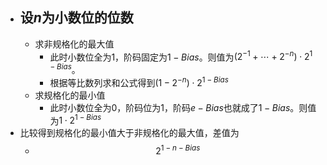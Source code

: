 - ## 设$n$为小数位的位数
	- 求非规格化的最大值
		- 此时小数位全为1，阶码固定为$1-Bias$。则值为$(2^{-1} + \cdots + 2^{-n}) \cdot 2^{1- Bias}$。
		- 根据等比数列求和公式得到$(1 - 2^{-n}) \cdot 2^{1-Bias}$
	- 求规格化的最小值
		- 此时小数位全为0，阶码位为1，阶码$e-Bias$也就成了$1-Bias$。则值为$1 \cdot 2^{1-Bias}$
- 比较得到规格化的最小值大于非规格化的最大值，差值为
	- $$2^{1-n-Bias}$$